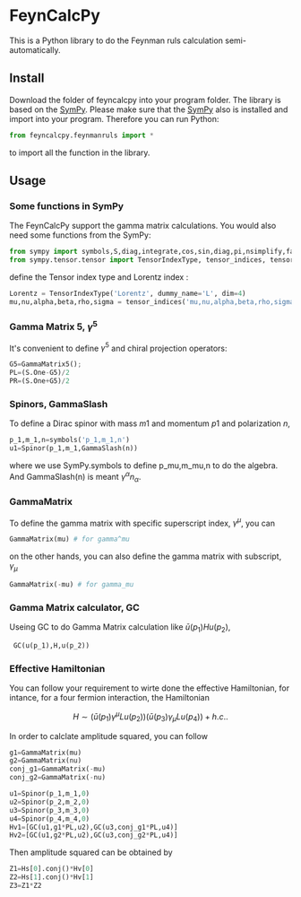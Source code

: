 # FeynCalcPy
This is a Python library to do the Feynman ruls calculation semi-automatically. 

## Install
Download the folder of feyncalcpy into your program folder. The library is based on the [SymPy](https://github.com/sympy/sympy). Please make sure that the [SymPy](https://github.com/sympy/sympy) also is installed and import into your program.
Therefore you can run Python:
~~~ python
from feyncalcpy.feynmanruls import *
~~~
to import all the function in the library.
## Usage
### Some functions in SymPy 
The FeynCalcPy support the gamma matrix calculations. You would also need some functions from the SymPy:
~~~ python
from sympy import symbols,S,diag,integrate,cos,sin,diag,pi,nsimplify,factor
from sympy.tensor.tensor import TensorIndexType, tensor_indices, tensor_heads
~~~
define the Tensor index type and Lorentz index :
~~~ python
Lorentz = TensorIndexType('Lorentz', dummy_name='L', dim=4)
mu,nu,alpha,beta,rho,sigma = tensor_indices('mu,nu,alpha,beta,rho,sigma', Lorentz)
~~~

### Gamma Matrix 5, $\gamma^5$ 
It's convenient to define $\gamma^5$ and chiral projection operators:
~~~ python
G5=GammaMatrix5();
PL=(S.One-G5)/2
PR=(S.One+G5)/2
~~~
### Spinors, GammaSlash
To define a Dirac spinor with mass $m1$ and momentum $p1$ and polarization $n$, 
~~~ python
p_1,m_1,n=symbols('p_1,m_1,n')
u1=Spinor(p_1,m_1,GammaSlash(n))
~~~
where we use SymPy.symbols to define p_mu,m_mu,n to do the algebra. And GammaSlash(n) is meant $\gamma^\alpha n_\alpha$. 
### GammaMatrix
To define the gamma matrix with specific superscript index, $\gamma^\mu$, you can 
~~~ python
GammaMatrix(mu) # for gamma^mu
~~~
on the other hands, you can also define the gamma matrix with subscript, $\gamma_\mu$
~~~ python
GammaMatrix(-mu) # for gamma_mu
~~~
### Gamma Matrix calculator, GC 
Useing GC to do Gamma Matrix calculation like $\bar u(p_1)H u(p_2)$, 
~~~ python
 GC(u(p_1),H,u(p_2))
~~~
### Effective Hamiltonian 
You can follow your requirement to wirte done the effective Hamiltonian, for intance, for a four fermion interaction, the Hamiltonian
~~~ math
 H\sim (\bar u(p_1)\gamma^\mu L u(p_2))(\bar u(p_3)\gamma_\mu L u(p_4))+h.c. .
~~~ 
In order to calclate amplitude squared, you can follow
~~~ python
g1=GammaMatrix(mu)
g2=GammaMatrix(nu)
conj_g1=GammaMatrix(-mu)
conj_g2=GammaMatrix(-nu)

u1=Spinor(p_1,m_1,0)
u2=Spinor(p_2,m_2,0)
u3=Spinor(p_3,m_3,0)
u4=Spinor(p_4,m_4,0)
Hv1=[GC(u1,g1*PL,u2),GC(u3,conj_g1*PL,u4)]
Hv2=[GC(u1,g2*PL,u2),GC(u3,conj_g2*PL,u4)]
~~~
Then amplitude squared can be obtained by
~~~ python
Z1=Hs[0].conj()*Hv[0]
Z2=Hs[1].conj()*Hv[1]
Z3=Z1*Z2
~~~
